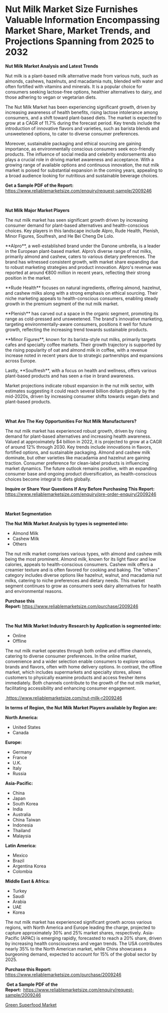 <p><h1>Nut Milk Market Size Furnishes Valuable Information Encompassing Market Share, Market Trends, and Projections Spanning from 2025 to 2032</h1></p><p><strong>Nut Milk Market Analysis and Latest Trends</strong></p>
<p><p>Nut milk is a plant-based milk alternative made from various nuts, such as almonds, cashews, hazelnuts, and macadamia nuts, blended with water and often fortified with vitamins and minerals. It is a popular choice for consumers seeking lactose-free options, healthier alternatives to dairy, and those adhering to vegan or vegetarian diets. </p><p>The Nut Milk Market has been experiencing significant growth, driven by increasing awareness of health benefits, rising lactose intolerance among consumers, and a shift toward plant-based diets. The market is expected to grow at a CAGR of 11.7% during the forecast period. Key trends include the introduction of innovative flavors and varieties, such as barista blends and unsweetened options, to cater to diverse consumer preferences. </p><p>Moreover, sustainable packaging and ethical sourcing are gaining importance, as environmentally conscious consumers seek eco-friendly products. The influence of social media and celebrity endorsements also plays a crucial role in driving market awareness and acceptance. With a growing range of available options and continuous innovation, the nut milk market is poised for substantial expansion in the coming years, appealing to a broad audience looking for nutritious and sustainable beverage choices.</p></p>
<p><strong>Get a Sample PDF of the Report:&nbsp;</strong> <a href="https://www.reliablemarketsize.com/enquiry/request-sample/2009246?utm_campaign=2296&utm_medium=2&utm_source=Github&utm_content=ia&utm_term=14022025&utm_id=nut-milk">https://www.reliablemarketsize.com/enquiry/request-sample/2009246</a></p>
<p>&nbsp;</p>
<p><strong>Nut Milk Major Market Players</strong></p>
<p><p>The nut milk market has seen significant growth driven by increasing consumer demand for plant-based alternatives and health-conscious choices. Key players in this landscape include Alpro, Rude Health, Plenish, Minor Figures, Soulfresh, and He Bei Cheng De Lolo.</p><p>**Alpro**, a well-established brand under the Danone umbrella, is a leader in the European plant-based market. Alpro’s diverse range of nut milks, primarily almond and cashew, caters to various dietary preferences. The brand has witnessed consistent growth, with market share expanding due to robust marketing strategies and product innovation. Alpro's revenue was reported at around €800 million in recent years, reflecting their strong position in the market.</p><p>**Rude Health** focuses on natural ingredients, offering almond, hazelnut, and cashew milks along with a strong emphasis on ethical sourcing. Their niche marketing appeals to health-conscious consumers, enabling steady growth in the premium segment of the nut milk market. </p><p>**Plenish** has carved out a space in the organic segment, promoting its range as cold-pressed and unsweetened. The brand's innovative marketing, targeting environmentally-aware consumers, positions it well for future growth, reflecting the increasing trend towards sustainable products.</p><p>**Minor Figures**, known for its barista-style nut milks, primarily targets cafes and specialty coffee markets. Their growth trajectory is supported by the rising popularity of oat and almond milk in coffee, with a revenue increase noted in recent years due to strategic partnerships and expansions across Europe.</p><p>Lastly, **Soulfresh**, with a focus on health and wellness, offers various plant-based products and has seen a rise in brand awareness. </p><p>Market projections indicate robust expansion in the nut milk sector, with estimates suggesting it could reach several billion dollars globally by the mid-2020s, driven by increasing consumer shifts towards vegan diets and plant-based products.</p></p>
<p>&nbsp;</p>
<p><strong>What Are The Key Opportunities For Nut Milk Manufacturers?</strong></p>
<p><p>The nut milk market has experienced robust growth, driven by rising demand for plant-based alternatives and increasing health awareness. Valued at approximately $4 billion in 2022, it is projected to grow at a CAGR of around 12% through 2030. Key trends include innovations in flavors, fortified options, and sustainable packaging. Almond and cashew milk dominate, but other varieties like macadamia and hazelnut are gaining traction. Consumer preference for clean-label products is influencing market dynamics. The future outlook remains positive, with an expanding consumer base and ongoing product diversification, as health-conscious choices become integral to diets globally.</p></p>
<p><strong>Inquire or Share Your Questions If Any Before Purchasing This Report:</strong> <a href="https://www.reliablemarketsize.com/enquiry/pre-order-enquiry/2009246?utm_campaign=2296&utm_medium=2&utm_source=Github&utm_content=ia&utm_term=14022025&utm_id=nut-milk">https://www.reliablemarketsize.com/enquiry/pre-order-enquiry/2009246</a></p>
<p>&nbsp;</p>
<p><strong>Market Segmentation</strong></p>
<p><strong>The Nut Milk Market Analysis by types is segmented into:</strong></p>
<p><ul><li>Almond Milk</li><li>Cashew Milk</li><li>Others</li></ul></p>
<p><p>The nut milk market comprises various types, with almond and cashew milk being the most prominent. Almond milk, known for its light flavor and low calories, appeals to health-conscious consumers. Cashew milk offers a creamier texture and is often favored for cooking and baking. The "others" category includes diverse options like hazelnut, walnut, and macadamia nut milks, catering to niche preferences and dietary needs. This market segment continues to grow as consumers seek dairy alternatives for health and environmental reasons.</p></p>
<p><strong>Purchase this Report:&nbsp;</strong><a href="https://www.reliablemarketsize.com/purchase/2009246?utm_campaign=2296&utm_medium=2&utm_source=Github&utm_content=ia&utm_term=14022025&utm_id=nut-milk">https://www.reliablemarketsize.com/purchase/2009246</a></p>
<p>&nbsp;</p>
<p><strong>The Nut Milk Market Industry Research by Application is segmented into:</strong></p>
<p><ul><li>Online</li><li>Offline</li></ul></p>
<p><p>The nut milk market operates through both online and offline channels, catering to diverse consumer preferences. In the online market, convenience and a wider selection enable consumers to explore various brands and flavors, often with home delivery options. In contrast, the offline market, which includes supermarkets and specialty stores, allows customers to physically examine products and access fresher items immediately. Both channels contribute to the growth of the nut milk market, facilitating accessibility and enhancing consumer engagement.</p></p>
<p><a href="https://www.reliablemarketsize.com/nut-milk-r2009246?utm_campaign=2296&utm_medium=2&utm_source=Github&utm_content=ia&utm_term=14022025&utm_id=nut-milk">&nbsp;https://www.reliablemarketsize.com/nut-milk-r2009246</a></p>
<p><strong>In terms of Region, the Nut Milk Market Players available by Region are:</strong></p>
<p>
    <p> <strong> North America: </strong>
        <ul>
            <li>United States</li>
            <li>Canada</li>
        </ul>
        </p> 
    <p> <strong> Europe: </strong>
        <ul>
            <li>Germany</li>
            <li>France</li>
            <li>U.K.</li>
            <li>Italy</li>
            <li>Russia</li>
        </ul>
        </p> 
    <p> <strong> Asia-Pacific: </strong>
        <ul>
            <li>China</li>
            <li>Japan</li>
            <li>South Korea</li>
            <li>India</li>
            <li>Australia</li>
            <li>China Taiwan</li>
            <li>Indonesia</li>
            <li>Thailand</li>
            <li>Malaysia</li>
        </ul>
        </p> 
    <p> <strong> Latin America: </strong>
        <ul>
            <li>Mexico</li>
            <li>Brazil</li>
            <li>Argentina Korea</li>
            <li>Colombia</li>
        </ul>
        </p> 
    <p> <strong> Middle East & Africa: </strong>
        <ul>
            <li>Turkey</li>
            <li>Saudi</li>
            <li>Arabia</li>
            <li>UAE</li>
            <li>Korea</li>
        </ul>
    </p>
    </p>
<p><p>The nut milk market has experienced significant growth across various regions, with North America and Europe leading the charge, projected to capture approximately 30% and 25% market shares, respectively. Asia-Pacific (APAC) is emerging rapidly, forecasted to reach a 20% share, driven by increasing health consciousness and vegan trends. The USA contributes nearly 35% to the North American market, while China showcases a burgeoning demand, expected to account for 15% of the global sector by 2025.</p></p>
<p><strong>Purchase this Report: </strong><a href="https://www.reliablemarketsize.com/purchase/2009246?utm_campaign=2296&utm_medium=2&utm_source=Github&utm_content=ia&utm_term=14022025&utm_id=nut-milk">https://www.reliablemarketsize.com/purchase/2009246</a></p>
<p>&nbsp;<strong>Get a Sample PDF of the Report:&nbsp;&nbsp;</strong><a href="https://www.reliablemarketsize.com/enquiry/request-sample/2009246?utm_campaign=2296&utm_medium=2&utm_source=Github&utm_content=ia&utm_term=14022025&utm_id=nut-milk">https://www.reliablemarketsize.com/enquiry/request-sample/2009246</a></p>
<p><strong></strong></p>
<p><p><a href="https://github.com/jeastefanowicz7816/Market-Research-Report-List-1/blob/main/green-superfood-market.md?utm_campaign=2296&utm_medium=2&utm_source=Github&utm_content=ia&utm_term=14022025&utm_id=nut-milk">Green Superfood Market</a></p></p>